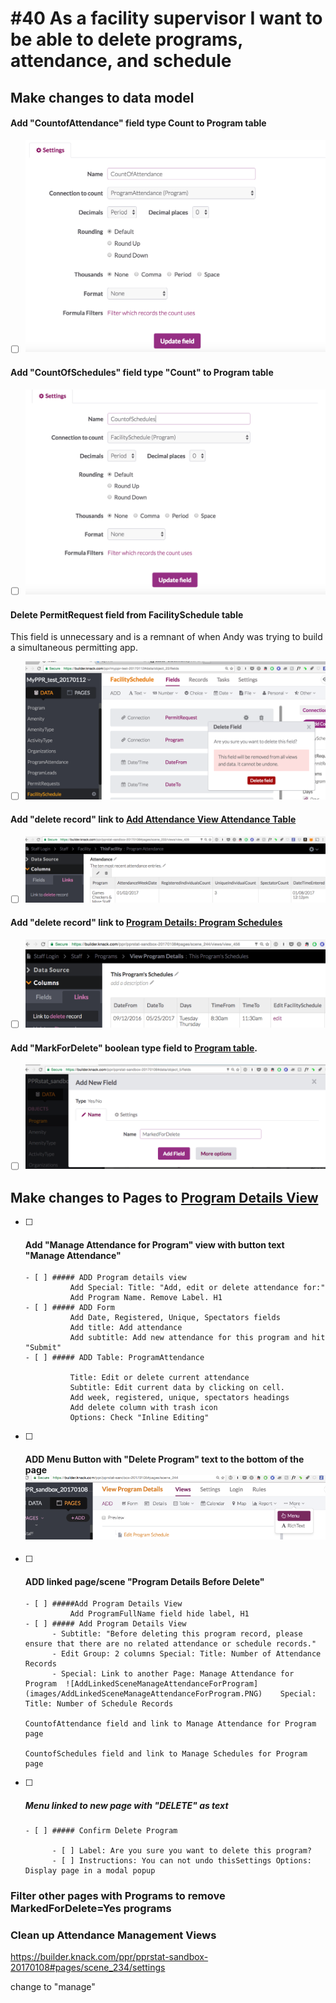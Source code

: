 # #40 As a facility supervisor I want to be able to delete programs, attendance, and schedule

## Make changes to data model

#### Add "CountofAttendance" field type Count to Program table 

- [ ] ![AttendanceCountField](images/AttendanceCountField.png)


#### Add  "CountOfSchedules" field type "Count" to Program table

- [ ] ![ScheduleCountField](images/ScheduleCountField.png)


#### Delete PermitRequest field from FacilitySchedule table

This field is unnecessary and is a remnant of when Andy was trying to build a simultaneous permitting app.

- [ ] ![RemovePermitRequestFieldFromFacilityScheduleTable](images/RemovePermitRequestFieldFromFacilityScheduleTable.png)

#### Add "delete record" link to [Add Attendance View Attendance Table](#pages/scene_233/views/view_428) 

- [ ] ![AddDeleteToAddAttendanceView](images/AddDeleteToAddAttendanceView.png)


#### Add "delete record" link to [Program Details: Program Schedules](#pages/scene_244/views/view_456)

- [ ] ![AddDeletetoProgramSchedules](images/AddDeletetoProgramSchedules.png)


#### Add "MarkForDelete" boolean type field to [Program table](#data/object_5/fields).

- [ ] ![AddMarkedForDeleteFieldToProgramTable](images/AddMarkedForDeleteFieldToProgramTable.png)


## Make changes to Pages to [Program Details View](https://builder.knack.com/ppr/pprstat-sandbox-20170108#pages/scene_244)

- [ ] #### Add "Manage Attendance for Program" view with button text "Manage Attendance"
      - [ ] ##### ADD Program details view
            	Add Special: Title: "Add, edit or delete attendance for:"
            	Add Program Name. Remove Label. H1
      - [ ] ##### ADD Form
            	Add Date, Registered, Unique, Spectators fields
            	Add title: Add attendance
            	Add subtitle: Add new attendance for this program and hit "Submit"
      - [ ] ##### ADD Table: ProgramAttendance 

            	Title: Edit or delete current attendance
            	Subtitle: Edit current data by clicking on cell. 
            	Add week, registered, unique, spectators headings
            	Add delete column with trash icon
            	Options: Check "Inline Editing"

- [ ] #### ADD Menu Button with "Delete Program" text to the bottom of the page![AddMenuButtonDeleteProgramtoProgramDetails](images/AddMenuButtonDeleteProgramtoProgramDetails.PNG)
- [ ] #### ADD linked page/scene "Program Details Before Delete" 
      - [ ] #####Add Program Details View
            	Add ProgramFullName field hide label, H1
      - [ ] ##### Add Program Details View
            - Subtitle: "Before deleting this program record, please ensure that there are no related attendance or schedule records."	
            - Edit Group: 2 columns	Special: Title: Number of Attendance Records	
            - Special: Link to another Page: Manage Attendance for Program	![AddLinkedSceneManageAttendanceForProgram](images/AddLinkedSceneManageAttendanceForProgram.PNG)	Special: Title: Number of Schedule Records

      CountofAttendance field and link to Manage Attendance for Program page 

      CountofSchedules field and link to Manage Schedules for Program page

- [ ] ##### Menu linked to new page with "DELETE" as text

      - [ ] ##### Confirm Delete Program 

            - [ ] Label: Are you sure you want to delete this program?
            - [ ] Instructions: You can not undo thisSettings Options: Display page in a modal popup            




### Filter other pages with Programs to remove MarkedForDelete=Yes programs



### Clean up Attendance Management Views

https://builder.knack.com/ppr/pprstat-sandbox-20170108#pages/scene_234/settings

change to "manage"

